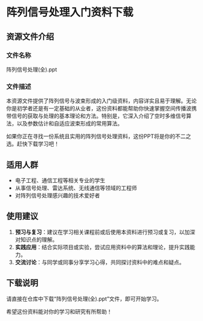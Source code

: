 # 阵列信号处理入门资料下载

## 资源文件介绍

### 文件名称
阵列信号处理(全).ppt

### 文件描述
本资源文件提供了阵列信号与波束形成的入门级资料，内容详实且易于理解。无论你是初学者还是有一定基础的从业者，这份资料都能帮助你快速掌握空间传播波携带信号的获取与处理的基本理论和方法。特别是，它深入介绍了空时多维信号算法，以及参数估计和自适应波束形成的常用算法。

如果你正在寻找一份系统且实用的阵列信号处理资料，这份PPT将是你的不二之选。赶快下载学习吧！

## 适用人群
- 电子工程、通信工程等相关专业的学生
- 从事信号处理、雷达系统、无线通信等领域的工程师
- 对阵列信号处理感兴趣的技术爱好者

## 使用建议
1. **预习与复习**：建议在学习相关课程前或后使用本资料进行预习或复习，以加深对知识点的理解。
2. **实践应用**：结合实际项目或实验，尝试应用资料中的算法和理论，提升实践能力。
3. **交流讨论**：与同学或同事分享学习心得，共同探讨资料中的难点和疑点。

## 下载说明
请直接在仓库中下载“阵列信号处理(全).ppt”文件，即可开始学习。

希望这份资料能对你的学习和研究有所帮助！